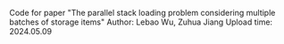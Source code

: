 Code for paper "The parallel stack loading problem considering multiple batches of storage items"
Author: Lebao Wu, Zuhua Jiang
Upload time: 2024.05.09

